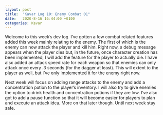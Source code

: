 ```yaml
---
layout: post
title:  "Kavar Log 10: Enemy Combat 01"
date:   2020-8-16 16:44:00 +0100
categories: Kavar
---
```


Welcome to this week’s dev log. I’ve gotten a few combat related features added this week mainly relating to the enemy. 
The first of which is the enemy can now attack the player and kill him. 
Right now, a debug message appears when the player dies but, in the future, once character creation has been implemented, I will add the feature for the 
player to actually die. I have also added an attack speed rate for each weapon so that enemies can only attack once every .3 seconds (for the dagger at least).  This will extent to the player as well, but I’ve only implemented it for the enemy right now.

Next week will focus on adding range attacks to the enemy and add a concentration potion to the player’s inventory. 
I will also try to give enemies the option to drink health and concentration potions if they are low. I’ve also got to add a pause function so that it will 
become easier for players to plan and execute an attack idea. More on that later though. Until next week stay safe.
